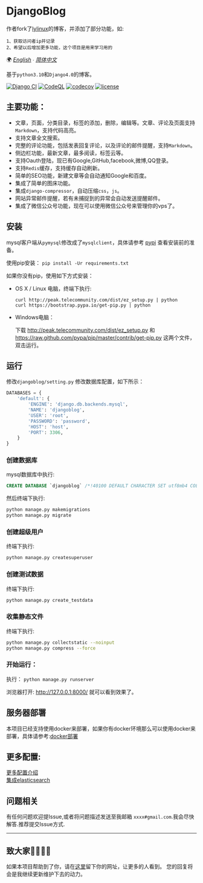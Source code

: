 # DjangoBlog
作者fork了[lylinux](https://github.com/lylinux)的博客，并添加了部分功能，如:

    1、获取访问者ip并记录
    2、希望以后增加更多功能，这个项目是用来学习用的
🌍
*[English](/docs/README-en.md) ∙ [简体中文](README.md)*

基于`python3.10`和`Django4.0`的博客。   

[![Django CI](https://github.com/xxxx/DjangoBlog/actions/workflows/django.yml/badge.svg)](https://github.com/xxxx/DjangoBlog/actions/workflows/django.yml) [![CodeQL](https://github.com/xxxx/DjangoBlog/actions/workflows/codeql-analysis.yml/badge.svg)](https://github.com/xxxx/DjangoBlog/actions/workflows/codeql-analysis.yml) [![codecov](https://codecov.io/gh/xxxx/DjangoBlog/branch/master/graph/badge.svg)](https://codecov.io/gh/xxxx/DjangoBlog)  [![license](https://img.shields.io/github/license/xxxx/djangoblog.svg)]()  

## 主要功能：
- 文章，页面，分类目录，标签的添加，删除，编辑等。文章、评论及页面支持`Markdown`，支持代码高亮。
- 支持文章全文搜索。
- 完整的评论功能，包括发表回复评论，以及评论的邮件提醒，支持`Markdown`。
- 侧边栏功能，最新文章，最多阅读，标签云等。
- 支持Oauth登陆，现已有Google,GitHub,facebook,微博,QQ登录。
- 支持`Redis`缓存，支持缓存自动刷新。
- 简单的SEO功能，新建文章等会自动通知Google和百度。
- 集成了简单的图床功能。
- 集成`django-compressor`，自动压缩`css`，`js`。
- 网站异常邮件提醒，若有未捕捉到的异常会自动发送提醒邮件。
- 集成了微信公众号功能，现在可以使用微信公众号来管理你的vps了。


## 安装
mysql客户端从`pymysql`修改成了`mysqlclient`，具体请参考 [pypi](https://pypi.org/project/mysqlclient/) 查看安装前的准备。

使用pip安装： `pip install -Ur requirements.txt`

如果你没有pip，使用如下方式安装：
- OS X / Linux 电脑，终端下执行: 

    ```
    curl http://peak.telecommunity.com/dist/ez_setup.py | python
    curl https://bootstrap.pypa.io/get-pip.py | python
    ```

- Windows电脑：

    下载 http://peak.telecommunity.com/dist/ez_setup.py 和 https://raw.github.com/pypa/pip/master/contrib/get-pip.py 这两个文件，双击运行。 


## 运行

 修改`djangoblog/setting.py` 修改数据库配置，如下所示：

```python
DATABASES = {
    'default': {
        'ENGINE': 'django.db.backends.mysql',
        'NAME': 'djangoblog',
        'USER': 'root',
        'PASSWORD': 'password',
        'HOST': 'host',
        'PORT': 3306,
    }
}
```

### 创建数据库
mysql数据库中执行:
```sql
CREATE DATABASE `djangoblog` /*!40100 DEFAULT CHARACTER SET utf8mb4 COLLATE utf8mb4_unicode_ci */;
```

然后终端下执行:
```bash
python manage.py makemigrations
python manage.py migrate
```

### 创建超级用户

 终端下执行:
```bash
python manage.py createsuperuser
```

### 创建测试数据
终端下执行:
```bash
python manage.py create_testdata
```

### 收集静态文件
终端下执行:  
```bash
python manage.py collectstatic --noinput
python manage.py compress --force
```

### 开始运行：
执行： `python manage.py runserver`


浏览器打开: http://127.0.0.1:8000/  就可以看到效果了。  

## 服务器部署   

本项目已经支持使用docker来部署，如果你有docker环境那么可以使用docker来部署，具体请参考:[docker部署](/docs/docker.md)



## 更多配置:
[更多配置介绍](/docs/config.md)  
[集成elasticsearch](/docs/es.md)

## 问题相关

有任何问题欢迎提Issue,或者将问题描述发送至我邮箱 `xxxx#gmail.com`.我会尽快解答.推荐提交Issue方式.  

---
 ## 致大家🙋‍♀️🙋‍♂️
 如果本项目帮助到了你，请在[这里](https://github.com/xxxx/DjangoBlog/issues/214)留下你的网址，让更多的人看到。
您的回复将会是我继续更新维护下去的动力。 






